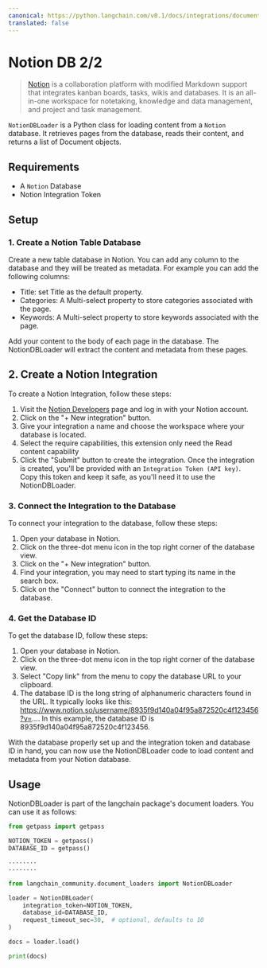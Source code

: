 ```yaml
---
canonical: https://python.langchain.com/v0.1/docs/integrations/document_loaders/notiondb
translated: false
---
```


# Notion DB 2/2

>[Notion](https://www.notion.so/) is a collaboration platform with modified Markdown support that integrates kanban boards, tasks, wikis and databases. It is an all-in-one workspace for notetaking, knowledge and data management, and project and task management.

`NotionDBLoader` is a Python class for loading content from a `Notion` database. It retrieves pages from the database, reads their content, and returns a list of Document objects.

## Requirements

- A `Notion` Database
- Notion Integration Token

## Setup

### 1. Create a Notion Table Database

Create a new table database in Notion. You can add any column to the database and they will be treated as metadata. For example you can add the following columns:

- Title: set Title as the default property.
- Categories: A Multi-select property to store categories associated with the page.
- Keywords: A Multi-select property to store keywords associated with the page.

Add your content to the body of each page in the database. The NotionDBLoader will extract the content and metadata from these pages.

## 2. Create a Notion Integration

To create a Notion Integration, follow these steps:

1. Visit the [Notion Developers](https://www.notion.com/my-integrations) page and log in with your Notion account.
2. Click on the "+ New integration" button.
3. Give your integration a name and choose the workspace where your database is located.
4. Select the require capabilities, this extension only need the Read content capability
5. Click the "Submit" button to create the integration.
Once the integration is created, you'll be provided with an `Integration Token (API key)`. Copy this token and keep it safe, as you'll need it to use the NotionDBLoader.

### 3. Connect the Integration to the Database

To connect your integration to the database, follow these steps:

1. Open your database in Notion.
2. Click on the three-dot menu icon in the top right corner of the database view.
3. Click on the "+ New integration" button.
4. Find your integration, you may need to start typing its name in the search box.
5. Click on the "Connect" button to connect the integration to the database.

### 4. Get the Database ID

To get the database ID, follow these steps:

1. Open your database in Notion.
2. Click on the three-dot menu icon in the top right corner of the database view.
3. Select "Copy link" from the menu to copy the database URL to your clipboard.
4. The database ID is the long string of alphanumeric characters found in the URL. It typically looks like this: https://www.notion.so/username/8935f9d140a04f95a872520c4f123456?v=.... In this example, the database ID is 8935f9d140a04f95a872520c4f123456.

With the database properly set up and the integration token and database ID in hand, you can now use the NotionDBLoader code to load content and metadata from your Notion database.

## Usage

NotionDBLoader is part of the langchain package's document loaders. You can use it as follows:

```python
from getpass import getpass

NOTION_TOKEN = getpass()
DATABASE_ID = getpass()
```

```output
········
········
```

```python
from langchain_community.document_loaders import NotionDBLoader
```

```python
loader = NotionDBLoader(
    integration_token=NOTION_TOKEN,
    database_id=DATABASE_ID,
    request_timeout_sec=30,  # optional, defaults to 10
)
```

```python
docs = loader.load()
```

```python
print(docs)
```